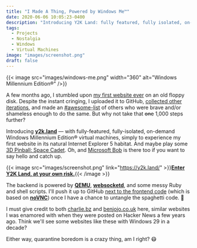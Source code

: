 ```yaml
---
title: "I Made A Thing, Powered by Windows Me™"
date: 2020-06-06 10:05:23-0400
description: "Introducing Y2K Land: fully featured, fully isolated, on-demand Windows Millennium Edition® virtual machines."
tags:
  - Projects
  - Nostalgia
  - Windows
  - Virtual Machines
image: "images/screenshot.png"
draft: false
---
```


{{< image src="images/windows-me.png" width="360" alt="Windows Millennium Edition®" />}}

A few months ago, I stumbled upon [my first website ever](/y2k/) on an old floppy disk. Despite the instant cringing, I uploaded it to GitHub, [collected other iterations](/previously/), and made an [#awesome-list](https://github.com/jakejarvis/awesome-first-code) of others who were brave and/or shameless enough to do the same. But why not take that ~~one~~ 1,000 steps further?

Introducing [**y2k.land**](https://y2k.land/) — with fully-featured, fully-isolated, on-demand Windows Millennium Edition® virtual machines, simply to experience my first website in its natural Internet Explorer 5 habitat. And maybe play some [3D Pinball: Space Cadet](https://en.wikipedia.org/wiki/Full_Tilt!_Pinball#3D_Pinball_for_Windows_%E2%80%93_Space_Cadet). Oh, and [Microsoft Bob](https://en.wikipedia.org/wiki/Microsoft_Bob) is there too if you want to say hello and catch up.

{{< image src="images/screenshot.png" link="https://y2k.land/" >}}[**Enter Y2K Land, at your own risk.**](https://y2k.land/){{< /image >}}

The backend is powered by [**QEMU**](https://www.qemu.org/), [**websocketd**](https://github.com/joewalnes/websocketd), and some messy Ruby and shell scripts. I'll push it up to GitHub [next to the frontend code](https://github.com/jakejarvis/y2k) (which is based on [**noVNC**](https://github.com/novnc/noVNC)) once I have a chance to untangle the spaghetti code. 🍝

I must give credit to both [charlie.bz](https://charlie.bz/) and [benjojo.co.uk](https://benjojo.co.uk/) here, similar websites I was enamored with when they were posted on Hacker News a few years ago. Think we'll see some websites like these with Windows 29 in a decade?

Either way, quarantine boredom is a crazy thing, am I right? 😷
